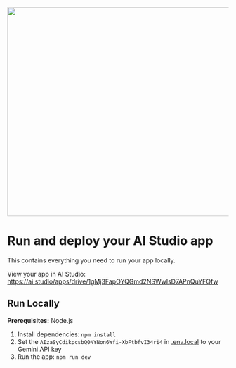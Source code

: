 <div align="center">
<img width="1200" height="475" alt="GHBanner" src="https://github.com/user-attachments/assets/0aa67016-6eaf-458a-adb2-6e31a0763ed6" />
</div>

# Run and deploy your AI Studio app

This contains everything you need to run your app locally.

View your app in AI Studio: https://ai.studio/apps/drive/1gMj3FapOYQGmd2NSWwIsD7APnQuYFQfw

## Run Locally

**Prerequisites:**  Node.js


1. Install dependencies:
   `npm install`
2. Set the `AIzaSyCdikpcsbQ0NYNon6Wfi-XbFtbfvI34ri4` in [.env.local](.env.local) to your Gemini API key
3. Run the app:
   `npm run dev`
